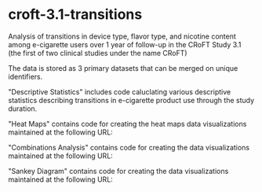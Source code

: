 # croft-3.1-transitions
Analysis of transitions in device type, flavor type, and nicotine content among e-cigarette users over 1 year of follow-up in the CRoFT Study 3.1 (the first of two clinical studies under the name CRoFT)

The data is stored as 3 primary datasets that can be merged on unique identifiers.

"Descriptive Statistics" includes code caluclating various descriptive statistics describing transitions in e-cigarette product use through the study duration.

"Heat Maps" contains code for creating the heat maps data visualizations maintained at the following URL: 

"Combinations Analysis" contains code for creating the data visualizations maintained at the following URL: 

"Sankey Diagram" contains code for creating the data visualizations maintained at the following URL: 
